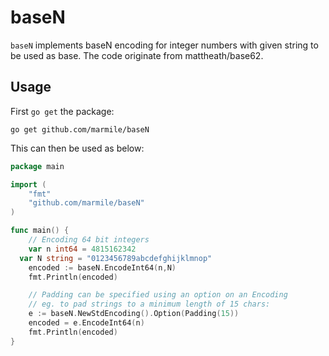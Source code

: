 # baseN

`baseN` implements baseN encoding for integer numbers with given string to be used as base.
The code originate from mattheath/base62. 


## Usage

First `go get` the package:
```
go get github.com/marmile/baseN
```

This can then be used as below:
```go
package main

import (
    "fmt"
    "github.com/marmile/baseN"
)

func main() {
	// Encoding 64 bit integers
	var n int64 = 4815162342
  var N string = "0123456789abcdefghijklmnop"
    encoded := baseN.EncodeInt64(n,N)
    fmt.Println(encoded)

    // Padding can be specified using an option on an Encoding
    // eg. to pad strings to a minimum length of 15 chars:
    e := baseN.NewStdEncoding().Option(Padding(15))
    encoded = e.EncodeInt64(n)
    fmt.Println(encoded) 
}
```
